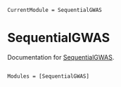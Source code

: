 ```@meta
CurrentModule = SequentialGWAS
```

# SequentialGWAS

Documentation for [SequentialGWAS](https://github.com/baillielab/sequential-gwas).

```@index
```

```@autodocs
Modules = [SequentialGWAS]
```

